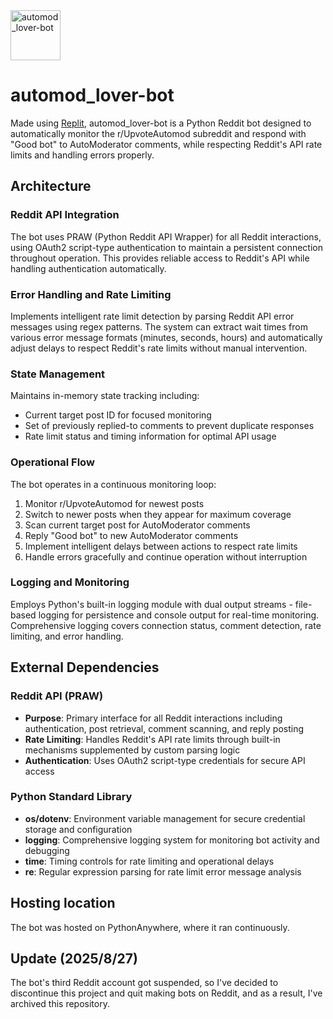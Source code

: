 <img width="80" height="80" alt="automod_lover-bot" src="https://github.com/user-attachments/assets/86338a91-c0bc-4716-9dbe-c3ce48962d88" />

# automod_lover-bot

Made using [Replit](https://repl.it), automod_lover-bot is a Python Reddit bot designed to automatically monitor the r/UpvoteAutomod subreddit and respond with "Good bot" to AutoModerator comments, while respecting Reddit's API rate limits and handling errors properly.

## Architecture

### Reddit API Integration
The bot uses PRAW (Python Reddit API Wrapper) for all Reddit interactions, using OAuth2 script-type authentication to maintain a persistent connection throughout operation. This provides reliable access to Reddit's API while handling authentication automatically.

### Error Handling and Rate Limiting
Implements intelligent rate limit detection by parsing Reddit API error messages using regex patterns. The system can extract wait times from various error message formats (minutes, seconds, hours) and automatically adjust delays to respect Reddit's rate limits without manual intervention.

### State Management
Maintains in-memory state tracking including:
- Current target post ID for focused monitoring
- Set of previously replied-to comments to prevent duplicate responses
- Rate limit status and timing information for optimal API usage

### Operational Flow
The bot operates in a continuous monitoring loop:
1. Monitor r/UpvoteAutomod for newest posts
2. Switch to newer posts when they appear for maximum coverage
3. Scan current target post for AutoModerator comments
4. Reply "Good bot" to new AutoModerator comments
5. Implement intelligent delays between actions to respect rate limits
6. Handle errors gracefully and continue operation without interruption

### Logging and Monitoring
Employs Python's built-in logging module with dual output streams - file-based logging for persistence and console output for real-time monitoring. Comprehensive logging covers connection status, comment detection, rate limiting, and error handling.

## External Dependencies

### Reddit API (PRAW)
- **Purpose**: Primary interface for all Reddit interactions including authentication, post retrieval, comment scanning, and reply posting
- **Rate Limiting**: Handles Reddit's API rate limits through built-in mechanisms supplemented by custom parsing logic
- **Authentication**: Uses OAuth2 script-type credentials for secure API access

### Python Standard Library
- **os/dotenv**: Environment variable management for secure credential storage and configuration
- **logging**: Comprehensive logging system for monitoring bot activity and debugging
- **time**: Timing controls for rate limiting and operational delays
- **re**: Regular expression parsing for rate limit error message analysis

## Hosting location
The bot was hosted on PythonAnywhere, where it ran continuously.

## Update (2025/8/27)
The bot's third Reddit account got suspended, so I've decided to discontinue this project and quit making bots on Reddit, and as a result, I've archived this repository.